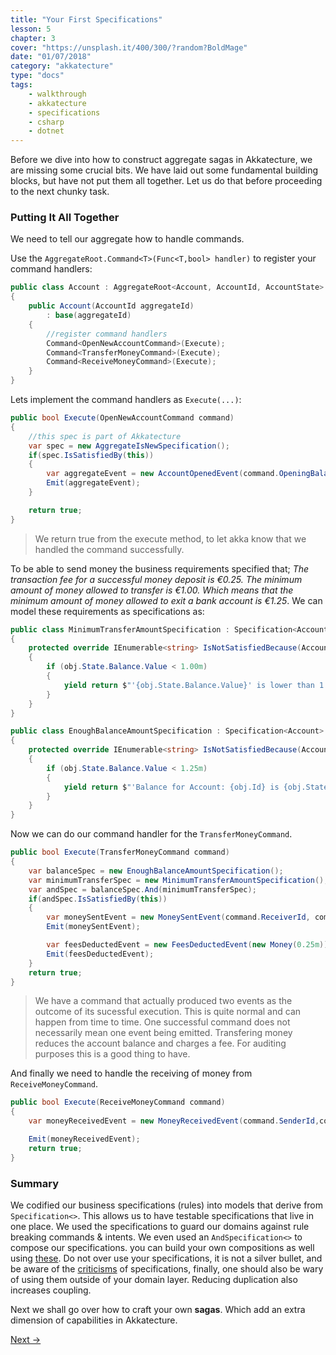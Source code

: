 ```yaml
---
title: "Your First Specifications"
lesson: 5
chapter: 3
cover: "https://unsplash.it/400/300/?random?BoldMage"
date: "01/07/2018"
category: "akkatecture"
type: "docs"
tags:
    - walkthrough
    - akkatecture
    - specifications
    - csharp
    - dotnet
---
```

Before we dive into how to construct aggregate sagas in Akkatecture, we are missing some crucial bits. We have laid out some fundamental building blocks, but have not put them all together. Let us do that before proceeding to the next chunky task.

### Putting It All Together

We need to tell our aggregate how to handle commands.

Use the `AggregateRoot.Command<T>(Func<T,bool> handler)` to register your command handlers:

```csharp
public class Account : AggregateRoot<Account, AccountId, AccountState>
{
    public Account(AccountId aggregateId)
        : base(aggregateId)
    {
        //register command handlers
        Command<OpenNewAccountCommand>(Execute);
        Command<TransferMoneyCommand>(Execute);
        Command<ReceiveMoneyCommand>(Execute);       
    }
}
```

Lets implement the command handlers as `Execute(...)`:
```csharp
public bool Execute(OpenNewAccountCommand command)
{
    //this spec is part of Akkatecture
    var spec = new AggregateIsNewSpecification();
    if(spec.IsSatisfiedBy(this))
    {
        var aggregateEvent = new AccountOpenedEvent(command.OpeningBalance)
        Emit(aggregateEvent);
    }

    return true;
}
```

> We return true from the execute method, to let akka know that we handled the command successfully.

To be able to send money the business requirements specified that; *The transaction fee for a successful money deposit is €0.25. The minimum amount of money allowed to transfer is €1.00. Which means that the minimum amount of money allowed to exit a bank account is €1.25*. 
We can model these requirements as specifications as:

```csharp
public class MinimumTransferAmountSpecification : Specification<Account> 
{
    protected override IEnumerable<string> IsNotSatisfiedBecause(Account obj)
    {
        if (obj.State.Balance.Value < 1.00m)
        {
            yield return $"'{obj.State.Balance.Value}' is lower than 1.25 '{obj.GetIdentity()}' is not new";
        }
    }
}

public class EnoughBalanceAmountSpecification : Specification<Account> 
{
    protected override IEnumerable<string> IsNotSatisfiedBecause(Account obj)
    {
        if (obj.State.Balance.Value < 1.25m)
        {
            yield return $"'Balance for Account: {obj.Id} is {obj.State.Balance.Value}' is lower than 1.25";
        }
    }
}
```

Now we can do our command handler for the `TransferMoneyCommand`.
```csharp
public bool Execute(TransferMoneyCommand command)
{
    var balanceSpec = new EnoughBalanceAmountSpecification();
    var minimumTransferSpec = new MinimumTransferAmountSpecification();
    var andSpec = balanceSpec.And(minimumTransferSpec);
    if(andSpec.IsSatisfiedBy(this))
    {
        var moneySentEvent = new MoneySentEvent(command.ReceiverId, command.Amount)
        Emit(moneySentEvent);

        var feesDeductedEvent = new FeesDeductedEvent(new Money(0.25m));
        Emit(feesDeductedEvent);
    }
    return true;
}
```

> We have a command that actually produced two events as the outcome of its sucessful execution. This is quite normal and can happen from time to time. One successful command does not necessarily mean one event being emitted. Transfering money reduces the account balance and charges a fee. For auditing purposes this is a good thing to have.

And finally we need to handle the receiving of money from `ReceiveMoneyCommand`.

```csharp
public bool Execute(ReceiveMoneyCommand command)
{
    var moneyReceivedEvent = new MoneyReceivedEvent(command.SenderId,command.Amount);

    Emit(moneyReceivedEvent);
    return true;
}
```

### Summary

We codified our business specifications (rules) into models that derive from `Specification<>`. This allows us to have testable specifications that live in one place. We used the specifications to guard our domains against rule breaking commands & intents. We even used an `AndSpecification<>` to compose our specifications. you can build your own compositions as well using [these](https://github.com/Lutando/Akkatecture/tree/master/src/Akkatecture/Specifications/Provided). Do not over use your specifications, it is not a silver bullet, and be aware of the [criticisms](https://en.wikipedia.org/wiki/Specification_pattern#Criticisms) of specifications, finally, one should also be wary of using them outside of your domain layer. Reducing duplication also increases coupling.

Next we shall go over how to craft your own **sagas**. Which add an extra dimension of capabilities in Akkatecture.

[Next →](/docs/your-first-aggregate-saga)
